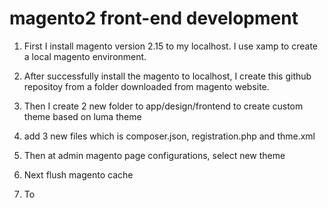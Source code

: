 # magento2 front-end development

1. First I install magento version 2.15 to my localhost. I use xamp to create a local magento environment.

2. After successfully install the magento to localhost, I create this github repositoy from a folder downloaded from magento website.

3. Then I create 2 new folder to app/design/frontend to create custom theme based on luma theme 

4. add 3 new files which is composer.json, registration.php and thme.xml

5. Then at admin magento page configurations, select new theme

6. Next flush magento cache

7. To 
